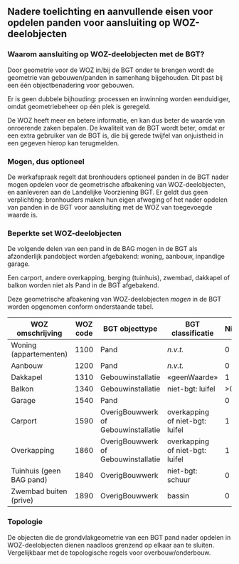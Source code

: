 ## Nadere toelichting en aanvullende eisen voor opdelen panden voor aansluiting op WOZ-deelobjecten

### Waarom aansluiting op WOZ-deelobjecten met de BGT?

Door geometrie voor de WOZ in/bij de BGT onder te brengen wordt de geometrie van
gebouwen/panden in samenhang bijgehouden. Dit past bij een één objectbenadering
voor gebouwen.

Er is geen dubbele bijhouding: processen en inwinning worden eenduidiger, omdat
geometriebeheer op één plek is geregeld.

De WOZ heeft meer en betere informatie, en kan dus beter de waarde van
onroerende zaken bepalen. De kwaliteit van de BGT wordt beter, omdat er een
extra gebruiker van de BGT is, die bij gerede twijfel van onjuistheid in een
gegeven hierop kan terugmelden.

### Mogen, dus optioneel

De werkafspraak regelt dat bronhouders optioneel panden in de BGT nader mogen
opdelen voor de geometrische afbakening van WOZ-deelobjecten, en aanleveren aan
de Landelijke Voorziening BGT. Er geldt dus geen verplichting: bronhouders maken
hun eigen afweging of het nader opdelen van panden in de BGT voor aansluiting
met de WOZ van toegevoegde waarde is.

### Beperkte set WOZ-deelobjecten

De volgende delen van een pand in de BAG mogen in de BGT als afzonderlijk
pandobject worden afgebakend: woning, aanbouw, inpandige garage.

Een carport, andere overkapping, berging (tuinhuis), zwembad, dakkapel of balkon
worden niet als Pand in de BGT afgebakend.

Deze geometrische afbakening van WOZ-deelobjecten *mogen* in de BGT worden
opgenomen conform onderstaande tabel.

| **WOZ omschrijving**     | **WOZ code** | **BGT objecttype**                  | **BGT classificatie**           | **Niveau** |
|--------------------------|--------------|-------------------------------------|---------------------------------|------------|
| Woning (appartementen)   | 1100         | Pand                                | *n.v.t.*                        | 0          |
| Aanbouw                  | 1200         | Pand                                | *n.v.t.*                        | 0          |
| Dakkapel                 | 1310         | Gebouwinstallatie                   | «geenWaarde»                    | 1          |
| Balkon                   | 1340         | Gebouwinstallatie                   | niet-bgt: luifel                | \>0        |
| Garage                   | 1540         | Pand                                |                                 | 0          |
| Carport                  | 1590         | OverigBouwwerk of Gebouwinstallatie | overkapping of niet-bgt: luifel | 1          |
| Overkapping              | 1860         | OverigBouwwerk of Gebouwinstallatie | overkapping of niet-bgt: luifel | 1          |
| Tuinhuis (geen BAG pand) | 1840         | OverigBouwwerk                      | niet-bgt: schuur                | 0          |
| Zwembad buiten (prive)   | 1890         | OverigBouwwerk                      | bassin                          | 0          |

### Topologie

De objecten die de grondvlakgeometrie van een BGT pand nader opdelen in
WOZ-deelobjecten dienen naadloos grenzend op elkaar aan te sluiten.
Vergelijkbaar met de topologische regels voor overbouw/onderbouw.
